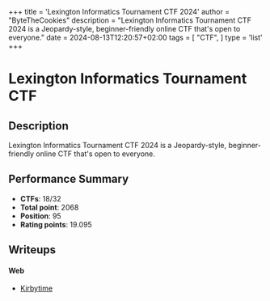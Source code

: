 +++
title = 'Lexington Informatics Tournament CTF 2024'
author = "ByteTheCookies"
description = "Lexington Informatics Tournament CTF 2024 is a Jeopardy-style, beginner-friendly online CTF that's open to everyone."
date = 2024-08-13T12:20:57+02:00
tags = [
    "CTF",
]
type = 'list'
+++

# Lexington Informatics Tournament CTF

## Description

Lexington Informatics Tournament CTF 2024 is a Jeopardy-style, beginner-friendly online CTF that's open to everyone.

## Performance Summary

- **CTFs**: 18/32
- **Total point**: 2068
- **Position**: 95
- **Rating points**: 19.095

## Writeups

#### Web

- [Kirbytime](/writeups/litctf2024/kirbytime/)
